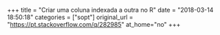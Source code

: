 +++
title = "Criar uma coluna indexada a outra no R"
date = "2018-03-14 18:50:18"
categories = ["sopt"]
original_url = "https://pt.stackoverflow.com/q/282985"
at_home="no"
+++

